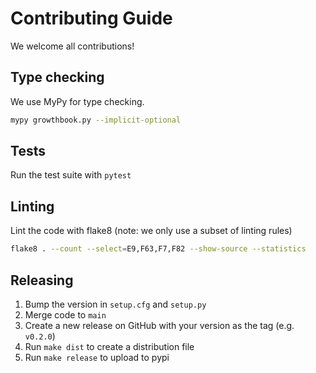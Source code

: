 # Contributing Guide

We welcome all contributions!

## Type checking

We use MyPy for type checking.

```bash
mypy growthbook.py --implicit-optional
```

## Tests

Run the test suite with `pytest`

## Linting

Lint the code with flake8 (note: we only use a subset of linting rules)

```bash
flake8 . --count --select=E9,F63,F7,F82 --show-source --statistics
```

## Releasing

1. Bump the version in `setup.cfg` and `setup.py`
2. Merge code to `main`
3. Create a new release on GitHub with your version as the tag (e.g. `v0.2.0`)
4. Run `make dist` to create a distribution file
5. Run `make release` to upload to pypi
